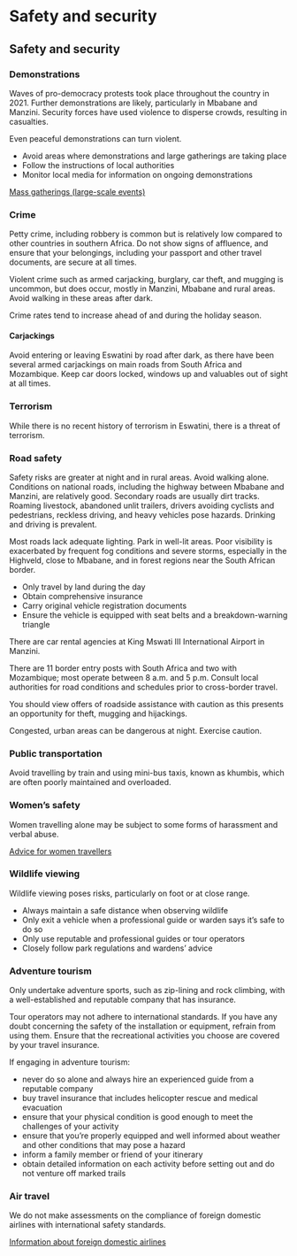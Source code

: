 # Safety and security

## Safety and security

### Demonstrations

Waves of pro-democracy protests took place throughout the country in 2021. Further demonstrations are likely, particularly in Mbabane and Manzini. Security forces have used violence to disperse crowds, resulting in casualties.

Even peaceful demonstrations can turn violent.

* Avoid areas where demonstrations and large gatherings are taking place
* Follow the instructions of local authorities
* Monitor local media for information on ongoing demonstrations

[Mass gatherings (large-scale events)](https://travel.gc.ca/travelling/health-safety/mass-gatherings)

### Crime

Petty crime, including robbery is common but is relatively low compared to other countries in southern Africa. Do not show signs of affluence, and ensure that your belongings, including your passport and other travel documents, are secure at all times.

Violent crime such as armed carjacking, burglary, car theft, and mugging is uncommon, but does occur, mostly in Manzini, Mbabane and rural areas. Avoid walking in these areas after dark.

Crime rates tend to increase ahead of and during the holiday season.

#### Carjackings

Avoid entering or leaving Eswatini by road after dark, as there have been several armed carjackings on main roads from South Africa and Mozambique. Keep car doors locked, windows up and valuables out of sight at all times.

### Terrorism

While there is no recent history of terrorism in Eswatini, there is a threat of terrorism.

### Road safety

Safety risks are greater at night and in rural areas. Avoid walking alone. Conditions on national roads, including the highway between Mbabane and Manzini, are relatively good. Secondary roads are usually dirt tracks. Roaming livestock, abandoned unlit trailers, drivers avoiding cyclists and pedestrians, reckless driving, and heavy vehicles pose hazards. Drinking and driving is prevalent.

Most roads lack adequate lighting. Park in well-lit areas. Poor visibility is exacerbated by frequent fog conditions and severe storms, especially in the Highveld, close to Mbabane, and in forest regions near the South African border.

* Only travel by land during the day
* Obtain comprehensive insurance
* Carry original vehicle registration documents
* Ensure the vehicle is equipped with seat belts and a breakdown-warning triangle

There are car rental agencies at King Mswati III International Airport in Manzini.

There are 11 border entry posts with South Africa and two with Mozambique; most operate between 8 a.m. and 5 p.m. Consult local authorities for road conditions and schedules prior to cross-border travel.

You should view offers of roadside assistance with caution as this presents an opportunity for theft, mugging and hijackings.

Congested, urban areas can be dangerous at night. Exercise caution.

### Public transportation

Avoid travelling by train and using mini-bus taxis, known as khumbis, which are often poorly maintained and overloaded.

### Women’s safety

Women travelling alone may be subject to some forms of harassment and verbal abuse.

[Advice for women travellers](https://travel.gc.ca/travelling/health-safety/advice-for-women-travellers "Advice for women travellers")

### Wildlife viewing

Wildlife viewing poses risks, particularly on foot or at close range.

* Always maintain a safe distance when observing wildlife
* Only exit a vehicle when a professional guide or warden says it’s safe to do so
* Only use reputable and professional guides or tour operators
* Closely follow park regulations and wardens’ advice

### Adventure tourism

Only undertake adventure sports, such as zip-lining and rock climbing, with a well-established and reputable company that has insurance.

Tour operators may not adhere to international standards. If you have any doubt concerning the safety of the installation or equipment, refrain from using them. Ensure that the recreational activities you choose are covered by your travel insurance.

If engaging in adventure tourism:

* never do so alone and always hire an experienced guide from a reputable company
* buy travel insurance that includes helicopter rescue and medical evacuation
* ensure that your physical condition is good enough to meet the challenges of your activity
* ensure that you’re properly equipped and well informed about weather and other conditions that may pose a hazard
* inform a family member or friend of your itinerary
* obtain detailed information on each activity before setting out and do not venture off marked trails

### Air travel

We do not make assessments on the compliance of foreign domestic airlines with international safety standards.

[Information about foreign domestic airlines](https://travel.gc.ca/air/in-flight-safety#other)